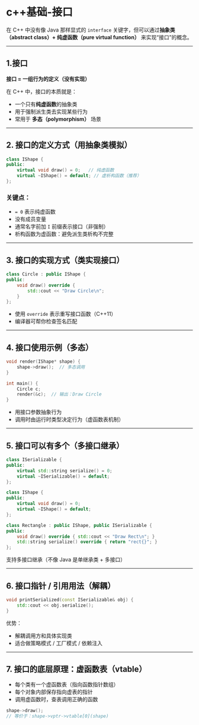 # c++基础-接口

在 C++ 中没有像 Java 那样显式的 `interface` 关键字，但可以通过**抽象类（abstract class）+ 纯虚函数（pure virtual function）** 来实现“接口”的概念。


---

## 1.接口

**接口 = 一组行为的定义（没有实现）**

在 C++ 中，接口的本质就是：
- 一个只有**纯虚函数**的抽象类
- 用于强制派生类去实现某些行为
- 常用于 **多态（polymorphism）** 场景

---

## 2. 接口的定义方式（用抽象类模拟）

```cpp
class IShape {
public:
    virtual void draw() = 0;   // 纯虚函数
    virtual ~IShape() = default; // 虚析构函数（推荐）
};
```

### 关键点：
- `= 0` 表示纯虚函数
- 没有成员变量
- 通常名字前加 `I` 前缀表示接口（非强制）
- 析构函数为虚函数：避免派生类析构不完整

---

## 3. 接口的实现方式（类实现接口）

```cpp
class Circle : public IShape {
public:
    void draw() override {
        std::cout << "Draw Circle\n";
    }
};
```

- 使用 `override` 表示重写接口函数（C++11）
- 编译器可帮你检查签名匹配

---

## 4. 接口使用示例（多态）

```cpp
void render(IShape* shape) {
    shape->draw();  // 多态调用
}

int main() {
    Circle c;
    render(&c);  // 输出：Draw Circle
}
```

- 用接口参数抽象行为
- 调用时由运行时类型决定行为（虚函数表机制）

---

## 5. 接口可以有多个（多接口继承）

```cpp
class ISerializable {
public:
    virtual std::string serialize() = 0;
    virtual ~ISerializable() = default;
};

class IShape {
public:
    virtual void draw() = 0;
    virtual ~IShape() = default;
};

class Rectangle : public IShape, public ISerializable {
public:
    void draw() override { std::cout << "Draw Rect\n"; }
    std::string serialize() override { return "rect{}"; }
};
```

支持多接口继承（不像 Java 是单继承类 + 多接口）

---

## 6. 接口指针 / 引用用法（解耦）

```cpp
void printSerialized(const ISerializable& obj) {
    std::cout << obj.serialize();
}
```

优势：
- 解耦调用方和具体实现类
- 适合做策略模式 / 工厂模式 / 依赖注入

---



## 7. 接口的底层原理：虚函数表（vtable）

- 每个类有一个虚函数表（指向函数指针数组）
- 每个对象内部保存指向虚表的指针
- 调用虚函数时，查表调用正确的函数

```cpp
shape->draw();
// 等价于：shape->vptr->vtable[0](shape)
```

